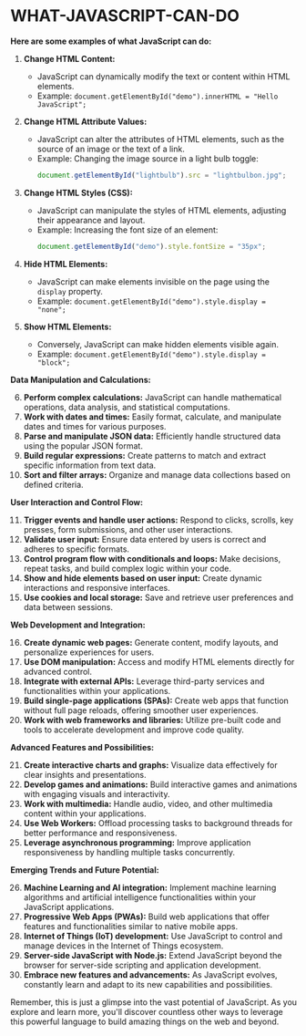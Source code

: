 # WHAT-JAVASCRIPT-CAN-DO
 **Here are some examples of what JavaScript can do:**

1. **Change HTML Content:**

   - JavaScript can dynamically modify the text or content within HTML elements.
   - Example: `document.getElementById("demo").innerHTML = "Hello JavaScript";`

2. **Change HTML Attribute Values:**

   - JavaScript can alter the attributes of HTML elements, such as the source of an image or the text of a link.
   - Example: Changing the image source in a light bulb toggle:
     ```javascript
     document.getElementById("lightbulb").src = "lightbulbon.jpg";
     ```

3. **Change HTML Styles (CSS):**

   - JavaScript can manipulate the styles of HTML elements, adjusting their appearance and layout.
   - Example: Increasing the font size of an element:
     ```javascript
     document.getElementById("demo").style.fontSize = "35px";
     ```

4. **Hide HTML Elements:**

   - JavaScript can make elements invisible on the page using the `display` property.
   - Example: `document.getElementById("demo").style.display = "none";`

5. **Show HTML Elements:**

   - Conversely, JavaScript can make hidden elements visible again.
   - Example: `document.getElementById("demo").style.display = "block";`

**Data Manipulation and Calculations:**

6. **Perform complex calculations:** JavaScript can handle mathematical operations, data analysis, and statistical computations.
7. **Work with dates and times:** Easily format, calculate, and manipulate dates and times for various purposes.
8. **Parse and manipulate JSON data:** Efficiently handle structured data using the popular JSON format.
9. **Build regular expressions:** Create patterns to match and extract specific information from text data.
10. **Sort and filter arrays:** Organize and manage data collections based on defined criteria.

**User Interaction and Control Flow:**

11. **Trigger events and handle user actions:** Respond to clicks, scrolls, key presses, form submissions, and other user interactions.
12. **Validate user input:** Ensure data entered by users is correct and adheres to specific formats.
13. **Control program flow with conditionals and loops:** Make decisions, repeat tasks, and build complex logic within your code.
14. **Show and hide elements based on user input:** Create dynamic interactions and responsive interfaces.
15. **Use cookies and local storage:** Save and retrieve user preferences and data between sessions.

**Web Development and Integration:**

16. **Create dynamic web pages:** Generate content, modify layouts, and personalize experiences for users.
17. **Use DOM manipulation:** Access and modify HTML elements directly for advanced control.
18. **Integrate with external APIs:** Leverage third-party services and functionalities within your applications.
19. **Build single-page applications (SPAs):** Create web apps that function without full page reloads, offering smoother user experiences.
20. **Work with web frameworks and libraries:** Utilize pre-built code and tools to accelerate development and improve code quality.

**Advanced Features and Possibilities:**

21. **Create interactive charts and graphs:** Visualize data effectively for clear insights and presentations.
22. **Develop games and animations:** Build interactive games and animations with engaging visuals and interactivity.
23. **Work with multimedia:** Handle audio, video, and other multimedia content within your applications.
24. **Use Web Workers:** Offload processing tasks to background threads for better performance and responsiveness.
25. **Leverage asynchronous programming:** Improve application responsiveness by handling multiple tasks concurrently.

**Emerging Trends and Future Potential:**

26. **Machine Learning and AI integration:** Implement machine learning algorithms and artificial intelligence functionalities within your JavaScript applications.
27. **Progressive Web Apps (PWAs):** Build web applications that offer features and functionalities similar to native mobile apps.
28. **Internet of Things (IoT) development:** Use JavaScript to control and manage devices in the Internet of Things ecosystem.
29. **Server-side JavaScript with Node.js:** Extend JavaScript beyond the browser for server-side scripting and application development.
30. **Embrace new features and advancements:** As JavaScript evolves, constantly learn and adapt to its new capabilities and possibilities.

Remember, this is just a glimpse into the vast potential of JavaScript. As you explore and learn more, you'll discover countless other ways to leverage this powerful language to build amazing things on the web and beyond.

